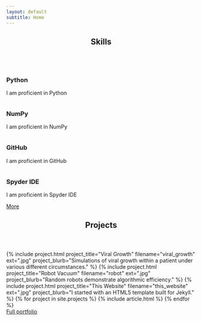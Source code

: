 ```yaml
---
layout: default
subtitle: Home
---
```

<!-- Section -->
<section>
	<header class="major">
		<h2>Skills</h2>
	</header>
	<div class="features">
		<article>
			<a href="{{ site.python_url }}"><span class="image fit"><img src="{{ site.python_svg }}" alt="" /></span></a>
			<div class="content">
				<h3>Python</h3>
				<p>I am proficient in Python</p>
			</div>
		</article>
		<article>
			<a href="{{ site.numpy_url }}"><span class="image fit"><img src="{{ site.numpy_svg }}" alt="" /></span></a>
			<div class="content">
				<h3>NumPy</h3>
				<p>I am proficient in NumPy</p>
			</div>
		</article>		
		<article>
			<a href="{{ site.github_url }}"><span class="image fit"><img src="{{ site.github_svg }}" alt="" /></span></a>
			<div class="content">
				<h3>GitHub</h3>
				<p>I am proficient in GitHub</p>
			</div>
		</article>
		<article>
			<a href="{{ site.spyder_url }}"><span class="image fit"><img src="{{ site.spyder_svg }}" alt="" /></span></a>
			<div class="content">
				<h3>Spyder IDE</h3>
				<p>I am proficient in Spyder IDE</p>
			</div>
		</article>
		<article>
			<a href="#" class="button">More</a>
		</article>
	</div>
</section>

<!-- Section -->
<section>
	<header class="major">
		<h2>Projects</h2>
	</header>
	<!-- selection of key projects --> 
	<div class="posts">
		<!-- TODO update blubs-->
		{% include project.html project_title="Viral Growth" filename="viral_growth" ext=".jpg" project_blurb="Simulations of viral growth within a patient under various different circumstances." %}
		{% include project.html project_title="Robot Vacuum" filename="robot" ext=".jpg" project_blurb="Random robots demonstrate algorithmic efficiency." %}
		{% include project.html project_title="This Website" filename="this_website" ext=".jpg" project_blurb="I started with an HTML5 template built for Jekyll." %}
		{% for project in site.projects %}
			{% include article.html %}
		{% endfor %}
	</div>
		<article>
		<a href="#" class="button">Full portfolio</a>
		</article>
</section>
